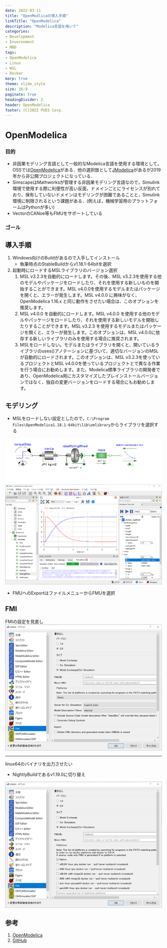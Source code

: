 ```yaml
---
date: 2022-03-11
title: "OpenModlicaの導入手順"
linkTitle: "OpenModelica"
description: "Modelica言語を用いて"
categories:
- Development
- Enveronment
- MBD
tags:
- OpenModelica
- Linux
- WSL
- Docker
marp: true
theme: slide_style
size: 16:9
paginate: true
headingDivider: 2
header: OpenModelica
footer: (C)2022 PUES Corp.
---
```


# OpenModelica
### 目的
- 非因果モデリング言語として一般的なModelica言語を使用する環境として，OSSでは[OpenModelica](https://www.openmodelica.org/)がある．他の選択肢として[JModelica](https://jmodelica.org//)があるが2019年から非公開プロジェクトになっている．  
- SimscapeはMathworksが管理する非因果モデリング言語なので，Simulink環境で使用する際に利便性が高い反面，ドメインごとにライセンスが別れており，保有していないドメインはモデリングが困難であることと，Simulink環境に制限されるという課題がある．(例えば，機械学習用のプラットフォームはPythonが多い)
- VectorのCANoe等もFMUをサポートしている
### ゴール

## 導入手順
1. Windows向けのBuildがあるので入手してインストール
   - 執筆時点のStableBuildからv1.18.1-64bitを選択
2. 起動時にロードするMSLライブラリのバージョン選択
    1. MSL v3.2.3を自動的にロードします。その後、MSL v3.2.3を使用する他のモデルやパッケージをロードしたり、それを使用する新しいものを開始することができます。MSL v4.0.0を使用するモデルまたはパッケージを開くと、エラーが発生します。MSL v4.0.0 に興味がなく、OpenModelica 1.16.x と同じ動作をさせたい場合は、このオプションを推奨します。
    2. MSL v4.0.0 を自動的にロードします。MSL v4.0.0 を使用する他のモデルやパッケージをロードしたり、それを使用する新しいモデルを開始したりすることができます。MSL v3.2.3 を使用するモデルまたはパッケージを開くと、エラーが発生します。このオプションは、MSL v4.0.0に依存する新しいライブラリのみを使用する場合に推奨されます。
    3. MSLをロードしない。モデルまたはライブラリを開くと、開いているライブラリのuses()アノテーションに基づいて、適切なバージョンのMSLが自動的にロードされます。このオプションは、MSL v3.2.3を使っているプロジェクトとMSL v4.0.0を使っているプロジェクトとで異なる作業を行う場合にお勧めします。また、Modelica標準ライブラリの開発者であり、OpenModelica用にカスタマイズしたプレインストールバージョンではなく、独自の変更バージョンをロードする場合にもお勧めします。

## モデリング
- MSLをロードしない設定としたので，`C:\Program Files\OpenModelica1.18.1-64bit\lib\omlibrary`からライブラリを選択する

![bg 80% vertical right](2022-03-11-11-47-49.png)
![bg 80% vertical right](2022-03-11-11-41-05.png)

- FMUへのExportはファイルメニューからFMUを選択

## FMI
FMIの設定を見直し
![bg 80% vertical right](2022-03-11-13-48-01.png)

---
linux64のバイナリを出力させたい
- NightlyBuildであるv1.19.0に切り替え

![bg 80% vertical right](2022-03-11-18-14-25.png)



## 参考
1. [OpenModelica](https://www.openmodelica.org/23-news/224-december-23-2021-openmodelica-1-18-1)
2. [GitHub](https://github.com/OpenModelica/OpenModelica)
